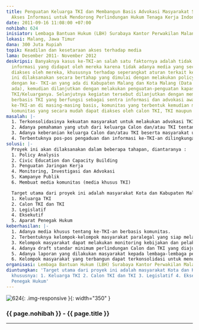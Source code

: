 ```yaml
---
title: Penguatan Keluarga TKI dan Membangun Basis Advokasi Masyarakat Sipil Dalam
  Akses Informasi untuk Mendorong Perlindungan Hukum Tenaga Kerja Indonesia
date: 2011-09-16 11:08:00 +07:00
nohibah: 624
inisiator: Lembaga Bantuan Hukum (LBH) Surabaya Kantor Perwakilan Malang
lokasi: Malang, Jawa Timur
dana: 300 Juta Rupiah
topik: Keadilan dan kesetaraan akses terhadap media
lama: Desember 2011- November 2012
deskripsi: Banyaknya kasus ke-TKI-an salah satu faktornya adalah tidak berimbangnya
  informasi yang didapat oleh mereka karena tidak adanya media yang secara mudah dapat
  diakses oleh mereka, khususnya terhadap seperangkat aturan terkait ke-TKI-an. Proyek
  ini dilaksanakan secara bertahap yang dimulai dengan melakukan policy analysis terkait
  dengan ke- TKI-an yang ada di Kabupaten Malang dan Kota Malang (Data awal sudah
  ada), kemudian dilanjutkan dengan melakukan penguatan-penguatan kapasitas berbasis
  TKI/Keluarganya. Selanjutnya kegiatan tersebut dilanjutkan dengan membentuk komunitas
  berbasis TKI yang berfungsi sebagai sentra informasi dan advokasi awal bagi permasalahan
  ke-TKI-an di masing-masing basis, komunitas yang terbentuk kemudian membuat media
  komunitas yang secara mudah dapat diakses oleh calon TKI, TKI maupun keluarganya.
masalah: |-
  1. Terkonsolidasinya kekuatan masyarakat untuk melakukan advokasi TKI.
  2. Adanya pemahaman yang utuh dari keluarga Calon dan/atau TKI tentang hak-hak normatifnya sebagai TKI.
  3. Adanya keberanian keluarga Calon dan/atau TKI beserta masyarakat untuk melaporkan kasus-kasus pelanggaran ketenagakerjaan sektor buruh migran.
  4. Terbentuknya pos-pos pengaduan dan informasi ke-TKI-an dilingkungan masyarakat yang dikelola oleh komunitas-komunitas masyarakat basis buruh migran.
solusi: |-
  Proyek ini akan dilaksanakan dalam beberapa tahapan, diantaranya :
  1. Policy Analysis
  2. Civic Education dan Capacity Building
  3. Penguatan Jaringan Kerja
  4. Monitoring, Investigasi dan Advokasi
  5. Kampanye Publik
  6. Membuat media komunitas (media khusus TKI)

  Target utama dari proyek ini adalah masyarakat Kota dan Kabupaten Malang khususnya:
  1. Keluarga TKI
  2. Calon TKI dan TKI
  3. Legislatif
  4. Eksekutif
  5. Aparat Penegak Hukum
keberhasilan: |-
  1. Adanya media khusus tentang ke-TKI-an berbasis komunitas.
  2. Terbentuknya kelompok-kelompok masyarakat paralegal yang siap melakukan advokasi terhadap kasus-kasus ke-TKI-an dan memberikan informasi terkait dengan ke-TKI-an.
  3. Kelompok masyarakat dapat melakukan monitoring kebijakan dan pelaksanaan perlindungan TKI di daerahnya masing-masing.
  4. Adanya draft standar minimum perlindungan Calon dan TKI yang diajukan oleh masyarakat.
  5. Adanya laporan yang dilakukan masyarakat kepada lembaga-lembaga penegak hukum yang berkaitan dengan kasus-kasus ke-TKI-an.
  6. Kelompok masyarakat yang terbangun dapat terkonsolidasi untuk menuntut hak dan dapat melakukan bergaining dengan pengambil keputusan.
organisasi: Lembaga Bantuan Hukum (LBH) Surabaya Kantor Perwakilan Malang
diuntungkan: 'Target utama dari proyek ini adalah masyarakat Kota dan Kabupaten Malang
  khususnya: 1. Keluarga TKI 2. Calon TKI dan TKI 3. Legislatif 4. Eksekutif 5. Aparat
  Penegak Hukum'
---
```


![624](/static/img/hibahcmb/624.png){: .img-responsive }{: width="350" }

### {{ page.nohibah }} - {{ page.title }}

---
